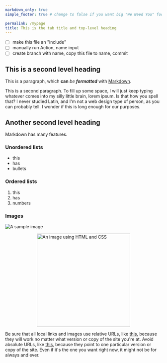 ```yaml
---
markdown_only: true
simple_footer: true # change to false if you want big "We Need You" footer

permalink: /mypage
title: This is the tab title and top-level heading 
---
```


- [ ] make this file an "include"
- [ ] manually run Action, name input
- [ ] create branch with name, copy this file to name, commit

## This is a second level heading

This is a paragraph, which **can** *be* ***formatted*** with [Markdown](https://docs.github.com/en/get-started/writing-on-github/getting-started-with-writing-and-formatting-on-github/basic-writing-and-formatting-syntax).

This is a second paragraph. To fill up some space, I will just keep typing whatever comes into my silly little brain, lorem ipsum. Is that how you spell that? I never studied Latin, and I'm not a web design type of person, as you can probably tell. I wonder if this is long enough for our purposes.

## Another second level heading

Markdown has many features.

### Unordered lists

- this 
- has 
- bullets

### Ordered lists

1. this  
2. has
3. numbers

### Images

![A sample image](/assets/img/usds-logo-horizontal.png)

<!-- This is an HTML comment. This text does not appear in the browser-rendered page, but
it IS VISIBLE in the browser developer tools, so it's not the place for anything sensitive. -->

<!-- Markdown allows you to do a lot without knowing HTML or CSS. But if you do know some, you can use it 
in combination with markdown. An example follows. -->

<img alt="An image using HTML and CSS" src="/assets/img/usds-logo-horizontal.png" style="width: 300px; display: block; margin: auto;">

Be sure that all local links and images use relative URLs, like [this](/projects/ditap), because they will work no matter what version or copy of the site you're at. Avoid absolute URLs, like [this](https://usds.gov/projects/ditap), because they point to one particular version or copy of the site. Even if it's the one you want right now, it might not be for always and ever.